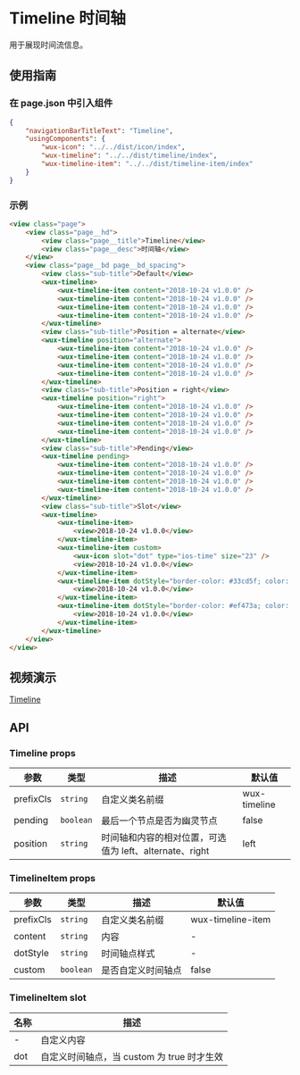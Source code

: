 # Timeline 时间轴

用于展现时间流信息。

## 使用指南

### 在 page.json 中引入组件

```json
{
    "navigationBarTitleText": "Timeline",
    "usingComponents": {
        "wux-icon": "../../dist/icon/index",
        "wux-timeline": "../../dist/timeline/index",
        "wux-timeline-item": "../../dist/timeline-item/index"
    }
}
```

### 示例

```html
<view class="page">
    <view class="page__hd">
        <view class="page__title">Timeline</view>
        <view class="page__desc">时间轴</view>
    </view>
    <view class="page__bd page__bd_spacing">
        <view class="sub-title">Default</view>
        <wux-timeline>
            <wux-timeline-item content="2018-10-24 v1.0.0" />
            <wux-timeline-item content="2018-10-24 v1.0.0" />
            <wux-timeline-item content="2018-10-24 v1.0.0" />
            <wux-timeline-item content="2018-10-24 v1.0.0" />
        </wux-timeline>
        <view class="sub-title">Position = alternate</view>
        <wux-timeline position="alternate">
            <wux-timeline-item content="2018-10-24 v1.0.0" />
            <wux-timeline-item content="2018-10-24 v1.0.0" />
            <wux-timeline-item content="2018-10-24 v1.0.0" />
            <wux-timeline-item content="2018-10-24 v1.0.0" />
        </wux-timeline>
        <view class="sub-title">Position = right</view>
        <wux-timeline position="right">
            <wux-timeline-item content="2018-10-24 v1.0.0" />
            <wux-timeline-item content="2018-10-24 v1.0.0" />
            <wux-timeline-item content="2018-10-24 v1.0.0" />
            <wux-timeline-item content="2018-10-24 v1.0.0" />
        </wux-timeline>
        <view class="sub-title">Pending</view>
        <wux-timeline pending>
            <wux-timeline-item content="2018-10-24 v1.0.0" />
            <wux-timeline-item content="2018-10-24 v1.0.0" />
            <wux-timeline-item content="2018-10-24 v1.0.0" />
            <wux-timeline-item content="2018-10-24 v1.0.0" />
        </wux-timeline>
        <view class="sub-title">Slot</view>
        <wux-timeline>
            <wux-timeline-item>
                <view>2018-10-24 v1.0.0</view>
            </wux-timeline-item>
            <wux-timeline-item custom>
                <wux-icon slot="dot" type="ios-time" size="23" />
                <view>2018-10-24 v1.0.0</view>
            </wux-timeline-item>
            <wux-timeline-item dotStyle="border-color: #33cd5f; color: #33cd5f">
                <view>2018-10-24 v1.0.0</view>
            </wux-timeline-item>
            <wux-timeline-item dotStyle="border-color: #ef473a; color: #ef473a">
                <view>2018-10-24 v1.0.0</view>
            </wux-timeline-item>
        </wux-timeline>
    </view>
</view>
```

## 视频演示

[Timeline](./_media/timeline.mp4 ':include :type=iframe width=375px height=667px')

## API

### Timeline props

| 参数 | 类型 | 描述 | 默认值 |
| --- | --- | --- | --- |
| prefixCls | <code>string</code> | 自定义类名前缀 | wux-timeline |
| pending | <code>boolean</code> | 最后一个节点是否为幽灵节点 | false |
| position | <code>string</code> | 时间轴和内容的相对位置，可选值为 left、alternate、right | left |

### TimelineItem props

| 参数 | 类型 | 描述 | 默认值 |
| --- | --- | --- | --- |
| prefixCls | <code>string</code> | 自定义类名前缀 | wux-timeline-item |
| content | <code>string</code> | 内容 | - |
| dotStyle | <code>string</code> | 时间轴点样式 | - |
| custom | <code>boolean</code> | 是否自定义时间轴点 | false |

### TimelineItem slot

| 名称 | 描述 |
| --- | --- |
| - | 自定义内容 |
| dot | 自定义时间轴点，当 custom 为 true 时才生效 |